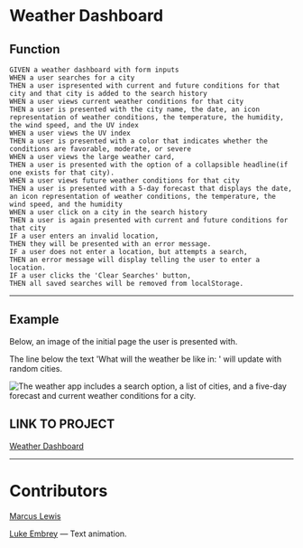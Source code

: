 # Weather Dashboard

## Function

``` 
GIVEN a weather dashboard with form inputs
WHEN a user searches for a city
THEN a user ispresented with current and future conditions for that city and that city is added to the search history
WHEN a user views current weather conditions for that city
THEN a user is presented with the city name, the date, an icon representation of weather conditions, the temperature, the humidity, the wind speed, and the UV index
WHEN a user views the UV index
THEN a user is presented with a color that indicates whether the conditions are favorable, moderate, or severe
WHEN a user views the large weather card,
THEN a user is presented with the option of a collapsible headline(if one exists for that city).
WHEN a user views future weather conditions for that city
THEN a user is presented with a 5-day forecast that displays the date, an icon representation of weather conditions, the temperature, the wind speed, and the humidity
WHEN a user click on a city in the search history
THEN a user is again presented with current and future conditions for that city
IF a user enters an invalid location,
THEN they will be presented with an error message.
IF a user does not enter a location, but attempts a search,
THEN an error message will display telling the user to enter a location.
IF a user clicks the 'Clear Searches' button,
THEN all saved searches will be removed from localStorage.
```
- - -

## Example

Below, an image of the initial page the user is presented with.

The line below the text 'What will the weather be like in: ' will update with random cities.

![The weather app includes a search option, a list of cities, and a five-day forecast and current weather conditions for a city.](https://i.imgur.com/ArlRbfB.png)

## LINK TO PROJECT

[Weather Dashboard](https://lewisemarcus.github.io/WeatherDashboard/)

- - - 

# Contributors

[Marcus Lewis](https://github.com/lewisemarcus)

[Luke Embrey](https://github.com/embluk) — Text animation.
